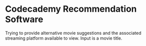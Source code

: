 # Codecademy Recommendation Software
 Trying to provide alternative movie suggestions and the associated streaming platform available to view. Input is a movie title. 

